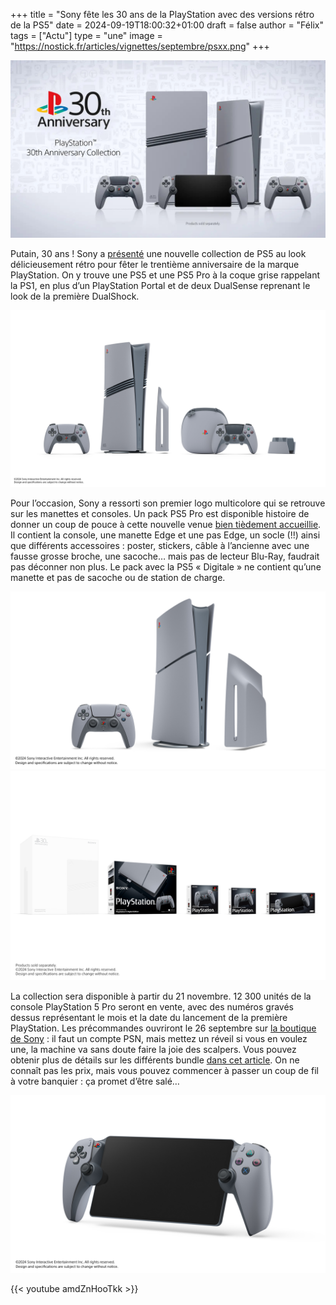+++
title = "Sony fête les 30 ans de la PlayStation avec des versions rétro de la PS5"
date = 2024-09-19T18:00:32+01:00
draft = false
author = "Félix"
tags = ["Actu"]
type = "une"
image = "https://nostick.fr/articles/vignettes/septembre/psxx.png"
+++

![!!!](psx.jpg "") 

Putain, 30 ans ! Sony a [présenté](https://blog.playstation.com/2024/09/19/celebrating-30-years-of-playstation-with-a-nostalgic-look/) une nouvelle collection de PS5 au look délicieusement rétro pour fêter le trentième anniversaire de la marque PlayStation. On y trouve une PS5 et une PS5 Pro à la coque grise rappelant la PS1, en plus d’un PlayStation Portal et de deux DualSense reprenant le look de la première DualShock.

![Le pack PS5 Pro.](psx2.jpg "Le pack PS5 Pro.") 

Pour l’occasion, Sony a ressorti son premier logo multicolore qui se retrouve sur les manettes et consoles. Un pack PS5 Pro est disponible histoire de donner un coup de pouce à cette nouvelle venue [bien tièdement accueillie](https://nostickreloaded.substack.com/i/148869073/la-grosse-info-de-la-semaine-le-retour-de-lhubris-de-playstation). Il contient la console, une manette Edge et une pas Edge, un socle (!!) ainsi que différents accessoires : poster, stickers, câble à l’ancienne avec une fausse grosse broche, une sacoche… mais pas de lecteur Blu-Ray, faudrait pas déconner non plus. Le pack avec la PS5 « Digitale » ne contient qu’une manette et pas de sacoche ou de station de charge.

![Le pack PS5.](psx3.jpg "Le pack PS5.")
![Le PlayStation Portal](psx5.jpg "Même les cartons ont de la gueule.")

La collection sera disponible à partir du 21 novembre. 12 300 unités de la console PlayStation 5 Pro seront en vente, avec des numéros gravés dessus représentant le mois et la date du lancement de la première PlayStation. Les précommandes ouvriront le 26 septembre sur [la boutique de Sony](https://direct.playstation.com) : il faut un compte PSN, mais mettez un réveil si vous en voulez une, la machine va sans doute faire la joie des scalpers. Vous pouvez obtenir plus de détails sur les différents bundle [dans cet article](https://blog.playstation.com/2024/09/19/celebrating-30-years-of-playstation-with-a-nostalgic-look/). On ne connaît pas les prix, mais vous pouvez commencer à passer un coup de fil à votre banquier : ça promet d’être salé…

![Le PlayStation Portal](psx4.jpg "Bon, pas de PSVR2 d’anniversaire par contre.")

{{< youtube amdZnHooTkk >}}

